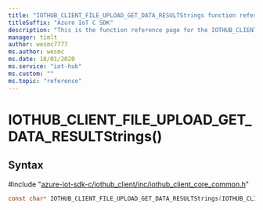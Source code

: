```yaml
---                             
title: "IOTHUB_CLIENT_FILE_UPLOAD_GET_DATA_RESULTStrings function reference | Microsoft Docs" 
titleSuffix: "Azure IoT C SDK"            
description: "This is the function reference page for the IOTHUB_CLIENT_FILE_UPLOAD_GET_DATA_RESULTStrings() function in the Azure IoT C SDK. This SDK is used with Azure IoT Hub and Azure IoT Hub Device Provisioning Service"            
manager: timlt                 
author: wesmc7777              
ms.author: wesmc               
ms.date: 10/01/2020                    
ms.service: "iot-hub"             
ms.custom: ""                
ms.topic: "reference"        
---                            
```


# IOTHUB_CLIENT_FILE_UPLOAD_GET_DATA_RESULTStrings()

## Syntax

\#include "[azure-iot-sdk-c/iothub_client/inc/iothub_client_core_common.h](../iothub-client-core-common-h.md)"  
```C
const char* IOTHUB_CLIENT_FILE_UPLOAD_GET_DATA_RESULTStrings(IOTHUB_CLIENT_FILE_UPLOAD_GET_DATA_RESULT  value);
```

